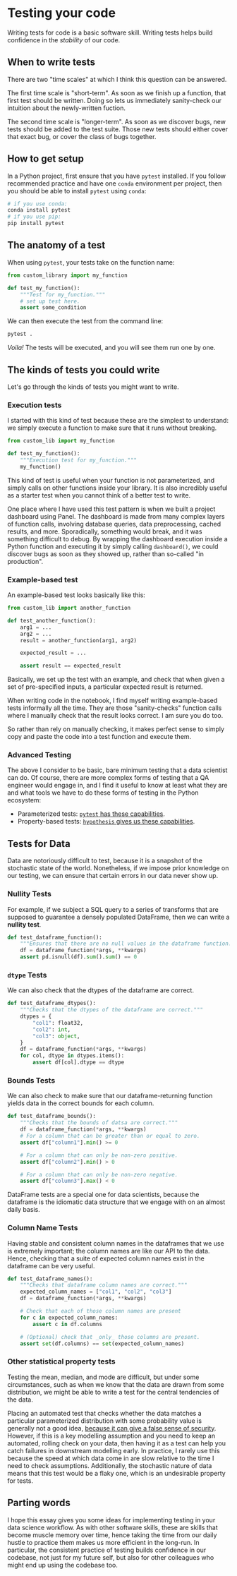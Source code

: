 # Testing your code

Writing tests for code is a basic software skill.
Writing tests helps build confidence in the _stability_ of our code.

## When to write tests

There are two "time scales" at which I think this question can be answered.

The first time scale is "short-term".
As soon as we finish up a function, that first test should be written.
Doing so lets us immediately sanity-check our intuition
about the newly-written fuction.

The second time scale is "longer-term".
As soon as we discover bugs, new tests should be added to the test suite.
Those new tests should either cover that exact bug,
or cover the class of bugs together.

## How to get setup

In a Python project, first ensure that you have `pytest` installed.
If you follow recommended practice
and have one `conda` environment per project,
then you should be able to install `pytest` using `conda`:

```bash
# if you use conda:
conda install pytest
# if you use pip:
pip install pytest
```

## The anatomy of a test

When using `pytest`, your tests take on the function name:

```python
from custom_library import my_function

def test_my_function():
    """Test for my_function."""
    # set up test here.
    assert some_condition
```

We can then execute the test from the command line:

```bash
pytest .
```

_Voila!_ The tests will be executed, and you will see them run one by one.

## The kinds of tests you could write

Let's go through the kinds of tests you might want to write.

### Execution tests

I started with this kind of test because
these are the simplest to understand:
we simply execute a function to make sure that it runs without breaking.

```python
from custom_lib import my_function

def test_my_function():
    """Execution test for my_function."""
    my_function()
```

This kind of test is useful when your function is not parameterized,
and simply calls on other functions inside your library.
It is also incredibly useful as a starter test
when you cannot think of a better test to write.

One place where I have used this test pattern
is when we built a project dashboard using Panel.
The dashboard is made from many complex layers of function calls,
involving database queries, data preprocessing, cached results, and more.
Sporadically, something would break,
and it was something difficult to debug.
By wrapping the dashboard execution inside a Python function
and executing it by simply calling `dashboard()`,
we could discover bugs as soon as they showed up,
rather than so-called "in production".

### Example-based test

An example-based test looks basically like this:

```python
from custom_lib import another_function

def test_another_function():
    arg1 = ...
    arg2 = ...
    result = another_function(arg1, arg2)

    expected_result = ...

    assert result == expected_result
```

Basically, we set up the test with an example,
and check that when given a set of pre-specified inputs,
a particular expected result is returned.

When writing code in the notebook,
I find myself writing example-based tests informally all the time.
They are those "sanity-checks" function calls
where I manually check that the result looks correct.
I am sure you do too.

So rather than rely on manually checking,
it makes perfect sense to simply
copy and paste the code into a test function
and execute them.

### Advanced Testing

The above I consider to be basic, bare minimum testing
that a data scientist can do.
Of course, there are more complex forms of testing
that a QA engineer would engage in,
and I find it useful to know at least what they are
and what tools we have to do these forms of testing
in the Python ecosystem:

- Parameterized tests: [`pytest` has these capabilities](https://docs.pytest.org/en/latest/parametrize.html).
- Property-based tests: [`hypothesis` gives us these capabilities](https://hypothesis.readthedocs.io/en/latest/details.html).

## Tests for Data

Data are notoriously difficult to test,
because it is a snapshot of the stochastic state of the world.
Nonetheless, if we impose prior knowledge on our testing,
we can ensure that certain errors in our data never show up.

### Nullity Tests

For example, if we subject a SQL query to a series of transforms
that are supposed to guarantee a densely populated DataFrame,
then we can write a **nullity test**.

```python
def test_dataframe_function():
    """Ensures that there are no null values in the dataframe function."""
    df = dataframe_function(*args, **kwargs)
    assert pd.isnull(df).sum().sum() == 0
```

### `dtype` Tests

We can also check that the dtypes of the dataframe are correct.

```python
def test_dataframe_dtypes():
    """Checks that the dtypes of the dataframe are correct."""
    dtypes = {
        "col1": float32,
        "col2": int,
        "col3": object,
    }
    df = dataframe_function(*args, **kwargs)
    for col, dtype in dtypes.items():
        assert df[col].dtype == dtype
```

### Bounds Tests

We can also check to make sure that our dataframe-returning function
yields data in the correct bounds for each column.

```python
def test_dataframe_bounds():
    """Checks that the bounds of datsa are correct."""
    df = dataframe_function(*args, **kwargs)
    # For a column that can be greater than or equal to zero.
    assert df["column1"].min() >= 0

    # For a column that can only be non-zero positive.
    assert df["column2"].min() > 0

    # For a column that can only be non-zero negative.
    assert df["column3"].max() < 0
```

DataFrame tests are a special one for data scientists,
because the dataframe is the idiomatic data structure
that we engage with on an almost daily basis.

### Column Name Tests

Having stable and consistent column names in the dataframes that we use
is extremely important;
the column names are like our API to the data.
Hence, checking that a suite of expected column names exist in the dataframe
can be very useful.

```python
def test_dataframe_names():
    """Checks that dataframe column names are correct."""
    expected_column_names = ["col1", "col2", "col3"]
    df = dataframe_function(*args, **kwargs)

    # Check that each of those column names are present
    for c in expected_column_names:
        assert c in df.columns

    # (Optional) check that _only_ those columns are present.
    assert set(df.columns) == set(expected_column_names)
```

### Other statistical property tests

Testing the mean, median, and mode are difficult,
but under some circumstances,
such as when we know that the data are drawn from some distribution,
we might be able to write a test for the central tendencies of the data.

Placing an automated test
that checks
whether the data matches a particular parameterized distribution
with some probability value
is generally not a good idea,
[because it can give a false sense of security](https://allendowney.blogspot.com/2013/08/are-my-data-normal.html).
However, if this is a key modelling assumption
and you need to keep an automated, rolling check on your data,
then having it as a test
can help you catch failures in downstream modelling early.
In practice, I rarely use this because the speed at which data come in
are slow relative to the time I need to check assumptions.
Additionally, the stochastic nature of data
means that this test would be a flaky one,
which is an undesirable property for tests.

## Parting words

I hope this essay gives you some ideas
for implementing testing in your data science workflow.
As with other software skills,
these are skills that become muscle memory over time,
hence taking the time from our daily hustle
to practice them makes us more efficient in the long-run.
In particular, the consistent practice of testing
builds confidence in our codebase,
not just for my future self, but also for other colleagues
who might end up using the codebase too.
